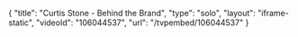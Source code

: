 {
    "title": "Curtis Stone - Behind the Brand",
    "type": "solo",
    "layout": "iframe-static",
    "videoId": "106044537",
    "url": "\/tvpembed\/106044537"
}